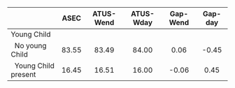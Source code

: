 
|                      |         ASEC |    ATUS-Wend |    ATUS-Wday |     Gap-Wend |      Gap-day |
| -------------------- | :----------: | :----------: | :----------: | :----------: | :----------: |
| Young Child          |              |              |              |              |              |
| &nbsp;&nbsp;No young Child |        83.55 |        83.49 |        84.00 |         0.06 |        -0.45 |
| &nbsp;&nbsp;Young Child present |        16.45 |        16.51 |        16.00 |        -0.06 |         0.45 |

